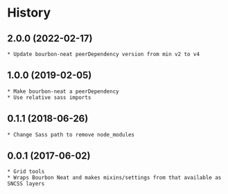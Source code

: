 # History
## 2.0.0 (2022-02-17)
    * Update bourbon-neat peerDependency version from min v2 to v4
## 1.0.0 (2019-02-05)
	* Make bourbon-neat a peerDependency
	* Use relative sass imports

## 0.1.1 (2018-06-26)
    * Change Sass path to remove node_modules

## 0.0.1 (2017-06-02)
    * Grid tools
    * Wraps Bourbon Neat and makes mixins/settings from that available as SNCSS layers
